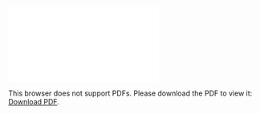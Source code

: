 <object data="http://yoursite.com/the.pdf" type="application/pdf" width="700px" height="700px">
    <embed src="./Báo-cáo-lập-trình-di-động.pdf">
        <p>This browser does not support PDFs. Please download the PDF to view it: <a href="http://yoursite.com/the.pdf">Download PDF</a>.</p>
    </embed>
</object>
